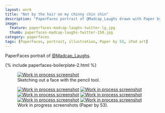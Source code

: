 ```yaml
---
layout: work
title: "Not by the hair on my chinny chin chin"
description: "PaperFaces portrait of @Madcap_Laughs drawn with Paper by 53 on an iPad."
image: 
  feature: paperfaces-madcap-laughs-twitter-lg.jpg
  thumb: paperfaces-madcap-laughs-twitter-150.jpg
category: paperfaces
tags: [PaperFaces, portrait, illustration, Paper by 53, iPad art]
---
```


PaperFaces portrait of [@Madcap_Laughs](http://twitter.com/Madcap_Laughs).

{% include paperfaces-boilerplate-2.html %}

<figure>
	<a href="{{ site.url }}/images/paperfaces-madcap-laughs-process-1-lg.jpg"><img src="{{ site.url }}/images/paperfaces-madcap-laughs-process-1-750.jpg" alt="Work in process screenshot"></a>
	<figcaption>Sketching out a face with the pencil tool.</figcaption>
</figure>

<figure class="half">
	<a href="{{ site.url }}/images/paperfaces-madcap-laughs-process-2-lg.jpg"><img src="{{ site.url }}/images/paperfaces-madcap-laughs-process-2-600.jpg" alt="Work in process screenshot"></a>
	<a href="{{ site.url }}/images/paperfaces-madcap-laughs-process-3-lg.jpg"><img src="{{ site.url }}/images/paperfaces-madcap-laughs-process-3-600.jpg" alt="Work in process screenshot"></a>
	<a href="{{ site.url }}/images/paperfaces-madcap-laughs-process-4-lg.jpg"><img src="{{ site.url }}/images/paperfaces-madcap-laughs-process-4-600.jpg" alt="Work in process screenshot"></a>
	<a href="{{ site.url }}/images/paperfaces-madcap-laughs-process-5-lg.jpg"><img src="{{ site.url }}/images/paperfaces-madcap-laughs-process-5-600.jpg" alt="Work in process screenshot"></a>
	<a href="{{ site.url }}/images/paperfaces-madcap-laughs-process-6-lg.jpg"><img src="{{ site.url }}/images/paperfaces-madcap-laughs-process-6-600.jpg" alt="Work in process screenshot"></a>
	<a href="{{ site.url }}/images/paperfaces-madcap-laughs-process-7-lg.jpg"><img src="{{ site.url }}/images/paperfaces-madcap-laughs-process-7-600.jpg" alt="Work in process screenshot"></a>
	<figcaption>Work in progress screenshots (Paper by 53).</figcaption>
</figure>